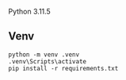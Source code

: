 Python 3.11.5

## Venv
```
python -m venv .venv
.venv\Scripts\activate
pip install -r requirements.txt
```

